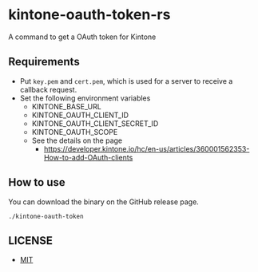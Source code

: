# kintone-oauth-token-rs

A command to get a OAuth token for Kintone

## Requirements

- Put `key.pem` and `cert.pem`, which is used for a server to receive a callback request.
- Set the following environment variables
    - KINTONE_BASE_URL
    - KINTONE_OAUTH_CLIENT_ID
    - KINTONE_OAUTH_CLIENT_SECRET_ID
    - KINTONE_OAUTH_SCOPE
    - See the details on the page
        - https://developer.kintone.io/hc/en-us/articles/360001562353-How-to-add-OAuth-clients

## How to use

You can download the binary on the GitHub release page.

```
./kintone-oauth-token
```

## LICENSE

- [MIT](LICENSE)